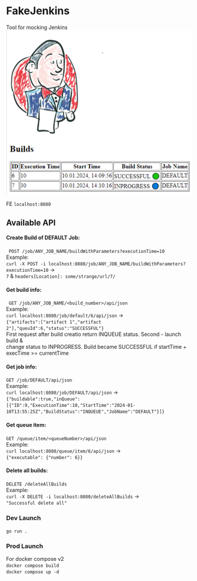 # FakeJenkins
Tool for mocking Jenkins  
![Screenshot](screenshot.png)  

FE ```localhost:8080```  

## Available API
#### Create Build of DEFAULT Job:  
``` POST /job/ANY_JOB_NAME/buildWithParameters?executionTime=10```  
Example:  
```curl -X POST -i localhost:8080/job/ANY_JOB_NAME/buildWithParameters?executionTime=10``` ->  
```7``` & ```headers[Location]: some/strange/url/7/```  

#### Get build info:  
``` GET /job/ANY_JOB_NAME/<build_number>/api/json```  
Example:  
```curl localhost:8080/job/default/6/api/json``` ->   
```{"artifacts":["artifact 1","artifact 2"],"queuId":6,"status":"SUCCESSFUL"}```   
First request after build creatio return INQUEUE status. Second - launch build &  
change status to INPROGRESS. Build became SUCCESSFUL if startTime + execTime >= currentTime  

#### Get job info:
```GET /job/DEFAULT/api/json```  
Example:  
```curl localhost:8080/job/DEFAULT/api/json``` ->   
```{"buildable":true,"inQueue":[{"ID":9,"ExecutionTime":10,"StartTime":"2024-01-10T13:55:25Z","BuildStatus":"INQUEUE","JobName":"DEFAULT"}]}```  

#### Get queue item:
```GET /queue/item/<queueNumber>/api/json```  
Example:  
```curl localhost:8080/queue/item/6/api/json``` ->   
```{"executable": {"number": 6}}```  

#### Delete all builds:  
```DELETE /deleteAllBuilds```  
Example:   
```curl -X DELETE -i localhost:8080/deleteAllBuilds``` ->  
```"Successful delete all"```


### Dev Launch

```go run .```  

### Prod Launch
For docker compose v2  
```docker compose build```  
```docker compose up -d```  
  
